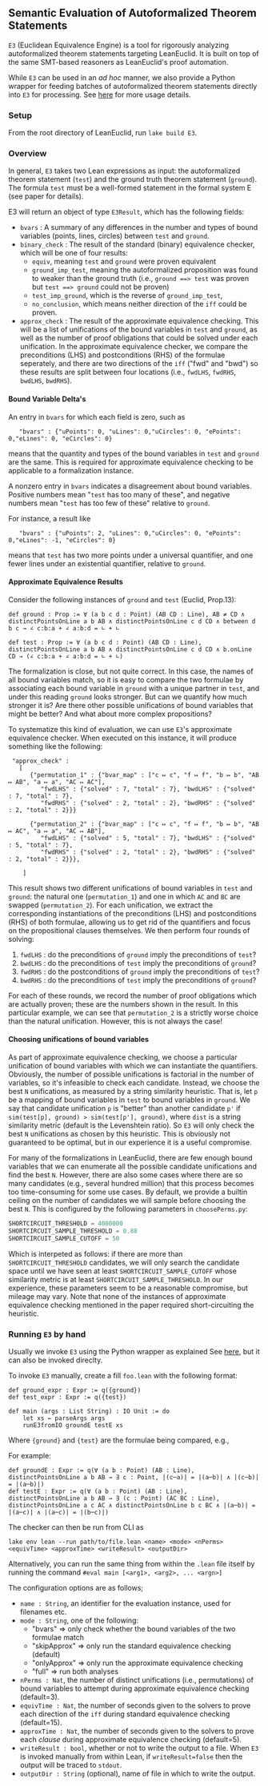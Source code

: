 ## Semantic Evaluation of Autoformalized Theorem Statements

`E3` (Euclidean Equivalence Engine) is a tool for rigorously analyzing autoformalized theorem statements targeting LeanEuclid. It is built on top of the same SMT-based reasoners as LeanEuclid's proof automation. 

While `E3` can be used in an *ad hoc* manner, we also provide a Python wrapper for feeding batches of autoformalized theorem statements directly into `E3` for processing. See [here](https://github.com/loganrjmurphy/LeanEuclid/tree/master/AutoFormalization) for more usage details.

### Setup

From the root directory of LeanEuclid, run `lake build E3`.

### Overview 

In general, `E3` takes two Lean expressions as input: the autoformalized theorem statement (`test`) and the ground truth theorem statement (`ground`). The formula `test` must be a well-formed statement in the formal system E (see paper for details).

E3 will return an object of type `E3Result`, which has the following fields:

 - `bvars` : A summary of any differences in the number and types of bound variables (points, lines, circles) between `test` and `ground`.
 - `binary_check` : The result of the standard (binary) equivalence checker, which will be one of four results: 
    - `equiv`, meaning `test` and `ground` were proven equivalent
    - `ground_imp_test`, meaning the autoformalized proposition was found to weaker than the ground truth (i.e., `ground ==> test` was proven but `test ==> ground` could not be proven)
    - `test_imp_ground`, which is the reverse of `ground_imp_test`,
    - `no_conclusion`, which means neither direction of the `iff` could be proven.
 - `approx_check` : The result of the approximate equivalence checking. This will be a list of unifications of the bound variables in `test` and `ground`, as well as the number of proof obligations that could be solved under each unification. In the approximate equivalence checker, we compare the preconditions (LHS) and postconditions (RHS) of the formulae seperately, and there are two directions of the `iff` ("fwd" and "bwd") so these results are split between four locations (i.e., `fwdLHS`, `fwdRHS`, `bwdLHS`, `bwdRHS`).

#### Bound Variable Delta's
An entry in `bvars` for which each field is zero, such as 

```
   "bvars" : {"uPoints": 0, "uLines": 0,"uCircles": 0, "ePoints": 0,"eLines": 0, "eCircles": 0} 
```
means that the quantity and types of the bound variables in `test` and `ground` are the same. This is required for approximate equivalence checking to be applicable to a formalization instance.

A nonzero entry in `bvars` indicates a disagreement about bound variables. Positive numbers mean "`test` has too many of these", and negative numbers mean "`test` has too few of these" relative to `ground`.

For instance, a result like
```
   "bvars" : {"uPoints": 2, "uLines": 0,"uCircles": 0, "ePoints": 0,"eLines": -1, "eCircles": 0}
```
means that `test` has two more points under a universal quantifier, and one fewer lines under an existential quantifier, relative to `ground`.

#### Approximate Equivalence Results 

Consider the following instances of `ground` and `test` (Euclid, Prop.13):

```lean
def ground : Prop := ∀ (a b c d : Point) (AB CD : Line), AB ≠ CD ∧ distinctPointsOnLine a b AB ∧ distinctPointsOnLine c d CD ∧ between d b c → ∠ c:b:a + ∠ a:b:d = ∟ + ∟

def test : Prop := ∀ (a b c d : Point) (AB CD : Line), distinctPointsOnLine a b AB ∧ distinctPointsOnLine c d CD ∧ b.onLine CD → (∠ c:b:a + ∠ a:b:d = ∟ + ∟)
```
The formalization is close, but not quite correct. In this case, the names of all bound variables match, so it is easy to compare the two formulae by associating each bound variable in `ground` with a unique partner in `test`, and under this reading `ground` looks stronger. But can we quantify how much stronger it is? Are there other possible unifications of bound variables that might be better? And what about more complex propositions? 

To systematize this kind of evaluation, we can use `E3`'s approximate equivalence checker. When executed on this instance, it will produce something like the following: 
```
 "approx_check" : 
   [
      {"permutation_1" : {"bvar_map" : ["c ↦ c", "f ↦ f", "b ↦ b", "AB ↦ AB", "a ↦ a", "AC ↦ AC"], 
         "fwdLHS" : {"solved" : 7, "total" : 7}, "bwdLHS" : {"solved" : 7, "total" : 7}, 
         "fwdRHS" : {"solved" : 2, "total" : 2}, "bwdRHS" : {"solved" : 2, "total" : 2}}} 
      
      {"permutation_2" : {"bvar_map" : ["c ↦ c", "f ↦ f", "b ↦ b", "AB ↦ AC", "a ↦ a", "AC ↦ AB"], 
         "fwdLHS" : {"solved" : 5, "total" : 7}, "bwdLHS" : {"solved" : 5, "total" : 7}, 
         "fwdRHS" : {"solved" : 2, "total" : 2}, "bwdRHS" : {"solved" : 2, "total" : 2}}}, 

    ]
```
This result shows two different unifications of bound variables in `test` and `ground`: the natural one (`permutation_1`) and one in which `AC` and `BC` are swapped (`permutation_2`). For each unification, we extract the corresponding instantiations of the preconditions (LHS) and postconditions (RHS) of both formulae, allowing us to get rid of the quantifiers and focus on the propositional clauses themselves. We then perform four rounds of solving:

1. `fwdLHS` : do the preconditions of `ground` imply the preconditions of `test`?
2. `bwdLHS` : do the preconditions of `test` imply the preconditions of `ground`?
3. `fwdRHS` : do the postconditions of `ground` imply the preconditions of `test`?
4. `bwdRHS` : do the preconditions of `test` imply the preconditions of `ground`?

For each of these rounds, we record the number of proof obligations which are actually proven; these are the numbers shown in the result. In this particular example, we can see that `permutation_2` is a strictly worse choice than the natural unification. However, this is not always the case!

#### Choosing unifications of bound variables

As part of approximate equivalence checking, we choose a particular unification of bound variables with which we can instantiate the quantifiers. Obviously, the number of possible unifications is factorial in the number of variables, so it's infeasible to check each candidate. Instead, we choose the best `N` unifications, as measured by a string similarity heuristic. That is, let `p` be a mapping of bound variables in `test` to bound variables in `ground`. We say that candidate unification `p` is "better" than another candidate `p'` if `sim(test[p], ground) > sim(test[p'], ground)`, where `dist` is a string similarity metric (default is the Levenshtein ratio). So `E3` will only check the best `N` unifications as chosen by this heuristic. This is obviously not guaranteed to be optimal, but in our experience it is a useful compromise.

For many of the formalizations in LeanEuclid, there are few enough bound variables that we can enumerate all the possible candidate unifications and find the best `N`. However, there are also some cases where there are so many candidates (e.g., several hundred million) that this process becomes too time-consuming for some use cases. By default, we provide a builtin ceiling on the number of candidates we will sample before choosing the best `N`. This is configured by the following parameters in `choosePerms.py`:

```python
SHORTCIRCUIT_THRESHOLD = 4000000
SHORTCIRCUIT_SAMPLE_THRESHOLD = 0.88
SHORTCIRCUIT_SAMPLE_CUTOFF = 50
```
Which is interpeted as follows: if there are more than `SHORTCIRCUIT_THRESHOLD` candidates, we will only search the candidate space until we have seen at least `SHORTCIRCUIT_SAMPLE_CUTOFF` whose similarity metric is at least `SHORTCIRCUIT_SAMPLE_THRESHOLD`. In our experience, these parameters seem to be a reasonable compromise, but mileage may vary. Note that none of the instances of approximate equivalence checking mentioned in the paper required short-circuiting the heuristic. 


### Running `E3` by hand 

Usually we invoke `E3` using the Python wrapper as explained See [here](https://github.com/loganrjmurphy/LeanEuclid/tree/master/AutoFormalization), but it can also be invoked direclty.

To invoke `E3` manually, create a fill `foo.lean` with the following format: 

```lean
def ground_expr : Expr := q({ground})
def test_expr : Expr := q({test})

def main (args : List String) : IO Unit := do 
    let xs ← parseArgs args
    runE3fromIO groundE testE xs
```
Where `{ground}` and `{test}` are the formulae being compared, e.g.,

For example: 
```lean
def groundE : Expr := q(∀ (a b : Point) (AB : Line), distinctPointsOnLine a b AB → ∃ c : Point, |(c─a)| = |(a─b)| ∧ |(c─b)| = |(a─b)|)
def testE : Expr := q(∀ (a b : Point) (AB : Line), distinctPointsOnLine a b AB → ∃ (c : Point) (AC BC : Line), distinctPointsOnLine a c AC ∧ distinctPointsOnLine b c BC ∧ |(a─b)| = |(a─c)| ∧ |(a─c)| = |(b─c)|)
```

The checker can then be run from CLI as

```
lake env lean --run path/to/file.lean <name> <mode> <nPerms> <equivTime> <approxTime> <writeResult> <outputDir> 
```

Alternatively, you can run the same thing from within the `.lean` file itself by running the command `#eval main [<arg1>, <arg2>, ... <argn>]`

The configuration options are as follows; 

 - `name : String`, an identifier for the evaluation instance, used for filenames etc.
 - `mode : String`, one of the following: 
     - "bvars"      => only check whether the bound variables of the two formulae match
     - "skipApprox" => only run the standard equivalence checking (default)
     - "onlyApprox" => only run the approximate equivalence checking
     - "full"       => run both analyses
 - `nPerms : Nat`, the number of distinct unifications (i.e., permutations) of bound variables to attempt during approximate equivalence checking (default=3).
 - `equivTime : Nat`, the number of seconds given to the solvers to prove each direction of the `iff` during standard equivalence checking  (default=15).
 - `approxTime : Nat`, the number of seconds given to the solvers to prove each *clause* during approximate equivalence checking (default=5).
 - `writeResult : bool`, whether or not to write the output to a file. When `E3` is invoked manually from within Lean, if `writeResult=false` then the output will be traced to `stdout`. 
 - `outputDir : String` (optional), name of file in which to write the output.
